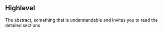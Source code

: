 ## Highlevel
The abstract, something that is understandable and invites you to read the detailed sections
<!--stackedit_data:
eyJoaXN0b3J5IjpbLTE4ODk1MzE2MzRdfQ==
-->